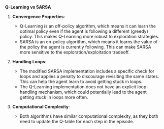 **Q-Learning vs SARSA**

1. **Convergence Properties**:
   - Q-Learning is an off-policy algorithm, which means it can learn the optimal policy even if the agent is following a different (greedy) policy. This makes Q-Learning more robust to exploration strategies.
   - SARSA is an on-policy algorithm, which means it learns the value of the policy the agent is currently following. This can make SARSA more sensitive to the exploration/exploitation tradeoff.


2. **Handling Loops**:
   - The modified SARSA implementation includes a specific check for loops and applies a penalty to discourage revisiting the same states. This can help the agent learn to avoid getting stuck in loops.
   - The Q-Learning implementation does not have an explicit loop-handling mechanism, which could potentially lead to the agent getting stuck in loops more often.

4. **Computational Complexity**:
   - Both algorithms have similar computational complexity, as they both need to update the Q-table for each step in the episode.
